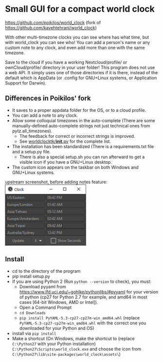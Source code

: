 # Small GUI for a compact world clock
<https://github.com/poikilos/world_clock> (fork of <https://github.com/kavehtehrani/world_clock>)

With other multi-timezone clocks you can see where has what time, but
with world_clock you can see who! You can add a person's name or any
custom note to any clock, and even add more than one with the same
timezone.

Save to the cloud if you have a working Nextcloud/profile/ or
ownCloud/profile/ directory in your user folder! This program does not
use a web API. It simply uses one of those directories if it is there,
instead of the default which is AppData (or .config for GNU+Linux
systems, or Application Support for Darwin).

## Differences in Poikilos' fork
- It saves to a proper appdata folder for the OS, or to a cloud profile.
- You can add a note to any clock.
- Allow some colloquial timezones in the auto-complete (There are some manually-defined auto-complete strings not just technical ones from pytz.all_timezones).
  - The feedback for correct or incorrect strings is improved.
  - See [worldclocktk/__init__.py](worldclocktk/__init__.py) for the complete list.
- The installation has been standardized (There is a requirements.txt file and a setup.py file.
  - There is also a special setup.sh you can run afterward to get a visible icon if you have a GNU+Linux desktop.
- The custom icon appears on the taskbar on both Windows and GNU+Linux systems.

upstream screenshot, before adding notes feature:
![alt text](screenshot.png)


## Install
- cd to the directory of the program
- pip install setup.py
- If you are using Python 2 (Run `python --version` to check), you must:
  - Download pyyaml from <https://www.lfd.uci.edu/~gohlke/pythonlibs/#pyyaml> for your version of python (cp27 for Python 2.7 for example, and amd64 in most cases [64-bit Windows, AMD or Intel]).
  - Open a Command Prompt
  - `cd Downloads`
  - `pip install PyYAML‑5.3‑cp27‑cp27m‑win_amd64.whl` (replace `PyYAML‑5.3‑cp27‑cp27m‑win_amd64.whl` with the correct one you downloaded for your Python and OS)
- install via `pip install`
- Make a shortcut (On Windows, make the shortcut to (replace `C:\Python27` with your Python installation) `C:\Python27\Scripts\world_clock.exe` and choose the icon from `C:\Python27\lib\site-packages\world_clock\assets\`)
